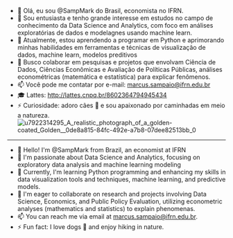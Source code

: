 - 👋 Olá, eu sou @SampMark do Brasil, economista no IFRN.
- 👀 Sou entusiasta e tenho grande interesse em estudos no campo de conhecimento da Data Science and Analytics, com foco em análises exploratórias de dados e modelagnes usando machine learn.
- 🌱 Atualmente, estou aprendendo a programar em Python e aprimorando minhas habilidades em ferramentas e técnicas de visualização de dados, machine learn, modelos preditivos
- 💞️ Busco colaborar em pesquisas e projetos que envolvam Ciência de Dados, Ciências Econômicas e Avaliação de Políticas Públicas, análises econométricas (matemática e estatística) para explicar fenômenos.
- 📫 Você pode me contatar por e-mail: marcus.sampaio@ifrn.edu.br
- 🎓 Lattes: http://lattes.cnpq.br/8602364794945434
- ⚡ Curiosidade: adoro cães 🐶 e sou apaixonado por caminhadas em meio a natureza.
![u7922314295_A_realistic_photograph_of_a_golden-coated_Golden__0de8a815-84fc-492e-a7b8-07dee82513bb_0](https://github.com/user-attachments/assets/19bb7a3e-b1d7-4a4c-b924-fe1839bb2128)

---

- 👋 Hello! I'm @SampMark from Brazil, an economist at IFRN
- 👀 I'm passionate about Data Science and Analytics, focusing on exploratory data analysis and machine learning modeling
- 🌱 Currently, I'm learning Python programming and enhancing my skills in data visualization tools and techniques, machine learning, and predictive models.
- 💞️ I'm eager to collaborate on research and projects involving Data Science, Economics, and Public Policy Evaluation, utilizing econometric analyses (mathematics and statistics) to explain phenomenas.
- 📫 You can reach me via email at marcus.sampaio@ifrn.edu.br.
- ⚡ Fun fact: I love dogs 🐶 and enjoy hiking in nature.

<!---
SampMark/SampMark is a ✨ special ✨ repository because its `README.md` (this file) appears on your GitHub profile.
You can click the Preview link to take a look at your changes.
--->
